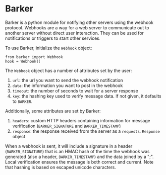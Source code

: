 Barker
======

Barker is a python module for notifying other servers using the webhook protocol. Webhooks are a way for a web server to communicate out to another server without direct user interaction. They can be used for notifications or triggers to start other services.

To use Barker, initialize the `Webhook` object:

```
from barker import Webhook
hook = Webhook()
```

The `Webhook` object has a number of attributes set by the user:

1. `url`: the url you want to send the webhook notification
2. `data`: the information you want to post in the webhook
3. `timeout`: the number of seconds to wait for a server response
4. `key`: the hashing key used to verify message data. If not given, it defaults to `BARKER`.

Additionally, some attributes are set by Barker:

1. `headers`: custom HTTP headers containing information for message verification (`BARKER_SIGNATURE` and `BARKER_TIMESTAMP`)
2. `response`: the response received from the server as a `requests.Response` object

When a webhook is sent, it will include a signature in a header (`BARKER_SIGNATURE`) that is an HMAC hash of the time the webhook was generated (also a header, `BARKER_TIMESTAMP`) and the data joined by a ";". Local verification ensures the message is both correct and current. Note that hashing is based on escaped unicode characters.
